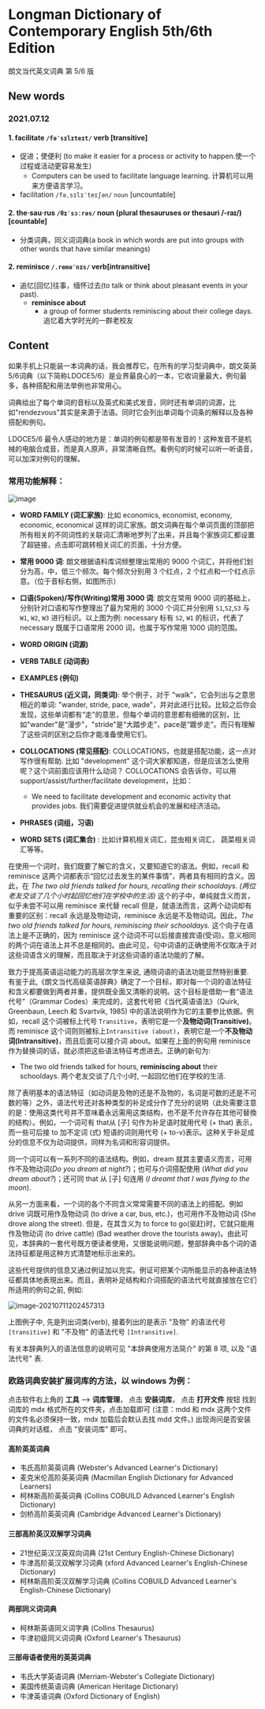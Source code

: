 # Longman Dictionary of Contemporary English 5th/6th Edition

朗文当代英文词典 第 5/6 版



## New words

### 2021.07.12

#### 1. facilitate `/fəˈsɪlɪteɪt/` verb [transitive]
- 促进；使便利 (to make it easier for a process or activity to happen.使一个过程或活动更容易发生)
    + Computers can be used to facilitate language learning. 计算机可以用来方便语言学习。
- facilitation `/fəˌsɪlɪˈteɪʃən/` `noun` [uncountable]

#### 2. the‧sau‧rus `/θɪˈsɔːrəs/` noun (plural thesauruses or thesauri /-raɪ/) [countable]  
- 分类词典，同义词词典(a book in which words are put into groups with other words that have similar meanings)


#### 2. reminisce `/ˌreməˈnɪs/`  verb[intransitive]
- 追忆[回忆]往事，缅怀过去(to talk or think about pleasant events in your past).
    + **reminisce about**
        - a group of former students reminiscing about their college days. 追忆着大学时光的一群老校友



## Content

如果手机上只能装一本词典的话，我会推荐它。在所有的学习型词典中，朗文英英5/6词典（以下简称LDOCE5/6）是业界最良心的一本，它收词量最大，例句最多，各种搭配和用法举例也非常用心。

词典给出了每个单词的音标以及英式和美式发音，同时还有单词的词源，比如"rendezvous"其实是来源于法语。同时它会列出单词每个词条的解释以及各种搭配和例句。

LDOCE5/6 最令人感动的地方是：单词的例句都是带有发音的！这种发音不是机械的电脑合成音，而是真人原声，非常清晰自然。看例句的时候可以听一听语音，可以加深对例句的理解。


### 常用功能解释：

![image](./Longman-dictionary.assets/image-20210711105500533.png)

- **WORD FAMILY (词汇家族)**: 比如 economics, economist, economy, economic, economical 这样的词汇家族。朗文词典在每个单词页面的顶部把所有相关的不同词性的关联词汇清晰地罗列了出来，并且每个家族词汇都设置了超链接，点击即可跳转相关词汇的页面，十分方便。

- **常用 9000 词**: 朗文根据语料库词频整理出常用的 9000 个词汇，并将他们划分为高，中，低三个频次。每个频次分别用 3 个红点，2 个红点和一个红点示意。（位于音标右侧，如图所示）
- **口语(Spoken)/写作(Writing)常用 3000 词**: 朗文在常用 9000 词的基础上，分别针对口语和写作整理出了最为常用的 3000 个词汇并分别用 `S1`,`S2`,`S3` 与 `W1`, `W2`, `W3` 进行标识。以上图为例: necessary 标有 `S2`, `W1` 的标识，代表了 necessary 既属于口语常用 2000 词，也属于写作常用 1000 词的范围。
- **WORD ORIGIN (词源)**
- **VERB TABLE (动词表)**
- **EXAMPLES (例句)**
- **THESAURUS (近义词，同类词)**: 举个例子，对于 "walk"，它会列出与之意思相近的单词: "wander, stride, pace, wade"，并对此进行比较。比较之后你会发现，这些单词都有“走”的意思，但每个单词的意思都有细微的区别，比如"wander"是“漫步”，"stride"是“大踏步走”，pace是“踱步走”。而只有理解了这些词的区别之后你才能准备使用它们。
- **COLLOCATIONS (常见搭配)**: COLLOCATIONS，也就是搭配功能，这一点对写作很有帮助. 比如 "development" 这个词大家都知道，但是应该怎么使用呢？这个词前面应该用什么动词？ COLLOCATIONS 会告诉你，可以用 support/assist/further/facilitate development，比如：
    + We need to facilitate development and economic activity that provides jobs. 我们需要促进提供就业机会的发展和经济活动。
- **PHRASES (词组，习语)**
- **WORD SETS (词汇集合)** : 比如计算机相关词汇，昆虫相关词汇， 蔬菜相关词汇等等。 



在使用一个词时，我们既要了解它的含义，又要知道它的语法。例如，recall 和  reminisce 这两个词都表示“回忆过去发生的某件事情”，两者具有相同的含义。因此，在 *The two old friends talked for hours, recalling their schooldays. (两位老友交谈了几个小时起回忆他们在学校中的生活)* 这个的子中，单纯就含义而言，似乎未尝不可以用 reminisce 来代替 recall 但是，就语法而言，这两个动词却有重要的区别：recall 永远是及物动词，reminisce 永远是不及物动词。因此，*The two old friends talked for hours, reminiscing their schooldays.* 这个向子在语法上是不正确的，因为 reminisce 这个动词不可以后接直接宾语(受词)。意义相同的两个词在语法上并不总是相同的。由此可见，句中词语的正确使用不仅取决于对这些词语含义的理解，而且取决于对这些词语的语法功能的了解。

致力于提高英语运动能力的高层次学生来说, 通晓词语的语法功能显然特别重要. 有鉴于此,《朗文当代高级英语辞典》确定了一个目标，即对每一个词的语法特征和含义都要做到两者并重，提供既全面又清晣的说明。这个目标是借助一套“语法代号”（Grammar Codes）来完成的，这套代号把《当代英语语法》（Quirk, Greenbaun, Leech 和 Svartvik, 1985) 中的语法说明作为它的主要参比依据。例如，recall 这个词被标上代号 `Transitive`，表明它是一个**及物动词(Transitive)**。而 reminisce 这个词则则被标上`Intransitive (about)`，表明它是一个**不及物动词(Intransitive)**，而且后面可以接介词 about。如果在上面的例句用 reminisce 作为替换词的话，就必须把这些语法特征考虑进去。正确的新句为:
- The two old friends talked for hours, **reminiscing about** their schooldays.
  两个老友交谈了几个小时, 一起回忆他们在学校的生活.

除了表明基本的语法特征（如动词是及物的还是不及物的，名词是可数的还是不可数的等）之外，语法代号还对各种类型的补足成分作了充分的说明（此处需要注意的是：使用这类代号并不意味着永远需用这类结构，也不是不允许存在其他可替換的结构）。例如，一个词可有 that从 [子] 句作为补足语时就用代号 (+ that) 表示，而一些可后接 to 加不定词 (式) 短语的词则用代号 (+ to-v)表示。这种关于补足成分的信息不仅为动词提供，同样为名词和形容词提供。

同一个词可以有一系列不同的语法结构。例如，dream 就其主要语义而言，可用作不及物动词(*Do you dream at night?*)；也可与介词搭配使用 (*What did you dream about?*)；还可同 that 从 [子] 句连用 (*I dreamt that I was flying to the moon*).

从另一方面来看，一个词的各个不同含义常常需要不同的语法上的搭配。例如 drive 词既可用作及物动词 (to drive a car, bus, etc.)，也可用作不及物动词 (She drove along the street). 但是，在其含义为 to force to go(驱赶)时，它就只能用作及物动词 (to drive cattle) (Bad weather drove the tourists away)。由此可见，本辞典的一套代号既方便读者使用，又很能说明问题，整部辞典中各个词的语法持征都是用这种方式清楚地标示出来的。

这些代号提供的信息又通过例证加以充实。例证可把某个词所能显示的各种语法特征都具体地表現出来。而且，表明补足结构和介词搭配的语法代号就直接放在它们所适用的例句之前, 例如:

![image-20210711202457313](Daily-Words.assets/image-20210711202457313.png)

上图例子中, 先是列出词类(verb), 接着列出的是表示 "及物" 的语法代号 `[transitive]` 和 "不及物" 的语法代号 `[Intransitive]`.

有关本辞典列入的语法信息的说明可见 "本辞典使用方法简介" 的第 8 项, 以及 "语法代号" 表.







### 欧路词典安装扩展词库的方法，以 windows 为例：
点击软件右上角的 **工具** --> **词库管理**， 点击 **安装词库**， 点击 **打开文件** 按钮
找到词库的 mdx 格式所在的文件夹，点击加载即可 (注意：mdd 和 mdx 这两个文件的文件名必须保持一致，mdx 加载后会默认去找 mdd 文件。)
出现询问是否安装词典的对话框， 点击 "安装词库"  即可。
















#### 高阶英英词典
- 韦氏高阶英英词典 (Webster's Advanced Learner's Dictionary)
- 麦克米伦高阶英英词典 (Macmillan English Dictionary for Advanced Learners)
- 柯林斯高阶英英词典 (Collins COBUILD Advanced Learner's English Dictionary)
- 剑桥高阶英英词典 (Cambridge Advanced Learner's Dictionary)


#### 三部高阶英汉双解学习词典
- 21世纪英汉汉英双向词典 (21st Century English-Chinese Dictionary)
- 牛津高阶英汉双解学习词典 (xford Advanced Learner's English-Chinese Dictionary)
- 柯林斯高阶英汉双解学习词典 (Collins COBUILD Advanced Learner's English-Chinese Dictionary)


#### 两部同义词词典
- 柯林斯英语同义词字典 (Collins Thesaurus)
- 牛津初级同义词词典 (Oxford Learner's Thesaurus)


#### 三部母语者使用的英英词典
- 韦氏大学英语词典 (Merriam-Webster's Collegiate Dictionary)
- 美国传统英语词典 (American Heritage Dictionary)
- 牛津英语词典 (Oxford Dictionary of English)

